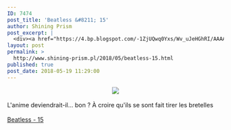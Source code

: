 ```yaml
---
ID: 7474
post_title: 'Beatless &#8211; 15'
author: Shining Prism
post_excerpt: |
  <div><a href="https://4.bp.blogspot.com/-1ZjUQwq0Yxs/Wv_uJeHGhRI/AAAAAAAAB3I/w9KKeuXXjQUCSGNdBX3RAie2vjIFXBLsgCLcBGAs/s1600/Beatless%2B-%2B18.png" imageanchor="1"><img border="0" data-original-height="720" data-original-width="1280" src="https://4.bp.blogspot.com/-1ZjUQwq0Yxs/Wv_uJeHGhRI/AAAAAAAAB3I/w9KKeuXXjQUCSGNdBX3RAie2vjIFXBLsgCLcBGAs/s1600/Beatless%2B-%2B18.png"></a></div><br>L'anime deviendrait-il... bon ? &Agrave; croire qu'ils se sont fait tirer les bretelles<br><br><a href="http://jheberg.net/captcha/shining-prism-beatless-15/">Beatless - 15</a>
layout: post
permalink: >
  http://www.shining-prism.pl/2018/05/beatless-15.html
published: true
post_date: 2018-05-19 11:29:00
---
```

<div class="separator" style="clear: both; text-align: center;"><a href="https://4.bp.blogspot.com/-1ZjUQwq0Yxs/Wv_uJeHGhRI/AAAAAAAAB3I/w9KKeuXXjQUCSGNdBX3RAie2vjIFXBLsgCLcBGAs/s1600/Beatless%2B-%2B18.png" imageanchor="1" style="margin-left: 1em; margin-right: 1em;"><img border="0" data-original-height="720" data-original-width="1280" src="https://united-subs.dearclouds.com/wp-content/uploads/2018/05/2734e1ada2cf73a424fa494ed9a8eb2f.jpg" /></a></div><br />L'anime deviendrait-il... bon ? À croire qu'ils se sont fait tirer les bretelles<br /><br /><a href="http://jheberg.net/captcha/shining-prism-beatless-15/">Beatless - 15</a>